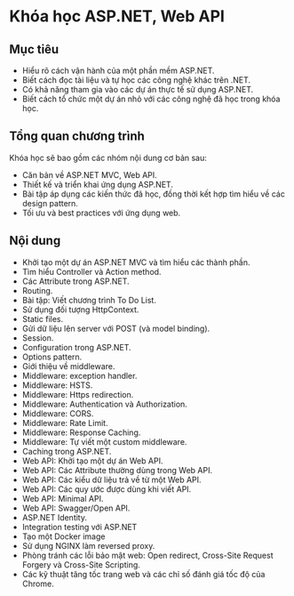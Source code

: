 # Khóa học ASP.NET, Web API

## Mục tiêu
- Hiểu rõ cách vận hành của một phần mềm ASP.NET.
- Biết cách đọc tài liệu và tự học các công nghệ khác trên .NET.
- Có khả năng tham gia vào các dự án thực tế sử dụng ASP.NET.
- Biết cách tổ chức một dự án nhỏ với các công nghệ đã học trong khóa học.

## Tổng quan chương trình
Khóa học sẽ bao gồm các nhóm nội dung cơ bản sau:
- Căn bản về ASP.NET MVC, Web API.
- Thiết kế và triển khai ứng dụng ASP.NET.
- Bài tập áp dụng các kiến thức đã học, đồng thời kết hợp tìm hiểu về các design pattern.
- Tối ưu và best practices với ứng dụng web.

## Nội dung

- Khởi tạo một dự án ASP.NET MVC và tìm hiểu các thành phần.
- Tìm hiểu Controller và Action method.
- Các Attribute trong ASP.NET.
- Routing.
- Bài tập: Viết chương trình To Do List.
- Sử dụng đối tượng HttpContext.
- Static files.
- Gửi dữ liệu lên server với POST (và model binding).
- Session.
- Configuration trong ASP.NET.
- Options pattern.
- Giới thiệu về middleware.
- Middleware: exception handler.
- Middleware: HSTS.
- Middleware: Https redirection.
- Middleware: Authentication và Authorization.
- Middleware: CORS.
- Middleware: Rate Limit.
- Middleware: Response Caching.
- Middleware: Tự viết một custom middleware.
- Caching trong ASP.NET.
- Web API: Khởi tạo một dự án Web API.
- Web API: Các Attribute thường dùng trong Web API.
- Web API: Các kiểu dữ liệu trả về từ một Web API.
- Web API: Các quy ước được dùng khi viết API.
- Web API: Minimal API.
- Web API: Swagger/Open API.
- ASP.NET Identity.
- Integration testing với ASP.NET
- Tạo một Docker image
- Sử dụng NGINX làm reversed proxy.
- Phòng tránh các lỗi bảo mật web: Open redirect, Cross-Site Request Forgery và Cross-Site Scripting.
- Các kỹ thuật tăng tốc trang web và các chỉ số đánh giá tốc độ của Chrome.
  
